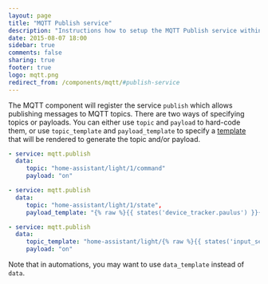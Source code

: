 ```yaml
---
layout: page
title: "MQTT Publish service"
description: "Instructions how to setup the MQTT Publish service within Home Assistant."
date: 2015-08-07 18:00
sidebar: true
comments: false
sharing: true
footer: true
logo: mqtt.png
redirect_from: /components/mqtt/#publish-service
---
```


The MQTT component will register the service `publish` which allows publishing messages to MQTT topics. There are two ways of specifying topics or payloads. You can either use `topic` and `payload` to hard-code them, or use `topic_template` and `payload_template` to specify a [template](/topics/templating/) that will be rendered to generate the topic and/or payload.

```yaml
- service: mqtt.publish
  data:
     topic: "home-assistant/light/1/command"
     payload: "on"
```

```yaml
- service: mqtt.publish
  data:
     topic: "home-assistant/light/1/state",
     payload_template: "{% raw %}{{ states('device_tracker.paulus') }}{% endraw %}"
```

```yaml
- service: mqtt.publish
  data:
     topic_template: "home-assistant/light/{% raw %}{{ states('input_select.light_source.state') }}{% endraw }/state",
     payload: "on"
```

Note that in automations, you may want to use ``data_template`` instead of ``data``.
